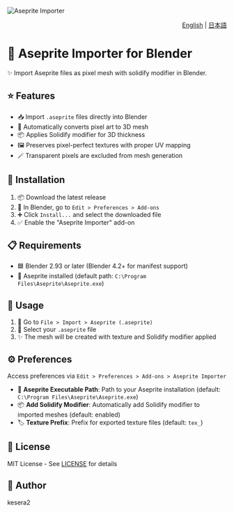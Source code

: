 ![Aseprite Importer](https://aseprite-importer.kesera2.dev/aseprite-importer-logo.gif)

<div align="right">

[English](README.md) | [日本語](README.ja.md)

</div>

# 🎨 Aseprite Importer for Blender

✨ Import Aseprite files as pixel mesh with solidify modifier in Blender.

## ⭐ Features

- 📥 Import `.aseprite` files directly into Blender
- 🎲 Automatically converts pixel art to 3D mesh
- 📦 Applies Solidify modifier for 3D thickness
- 🖼️ Preserves pixel-perfect textures with proper UV mapping
- 🪄 Transparent pixels are excluded from mesh generation

## 💾 Installation

1. 📦 Download the latest release
2. 🔧 In Blender, go to `Edit > Preferences > Add-ons`
3. ➕ Click `Install...` and select the downloaded file
4. ✅ Enable the "Aseprite Importer" add-on

## 📋 Requirements

- 🟦 Blender 2.93 or later (Blender 4.2+ for manifest support)
- 🎨 Aseprite installed (default path: `C:\Program Files\Aseprite\Aseprite.exe`)

## 🚀 Usage

1. 📂 Go to `File > Import > Aseprite (.aseprite)`
2. 🎯 Select your `.aseprite` file
3. ✨ The mesh will be created with texture and Solidify modifier applied

## ⚙️ Preferences

Access preferences via `Edit > Preferences > Add-ons > Aseprite Importer`

- 📁 **Aseprite Executable Path**: Path to your Aseprite installation (default: `C:\Program Files\Aseprite\Aseprite.exe`)
- 📦 **Add Solidify Modifier**: Automatically add Solidify modifier to imported meshes (default: enabled)
- 🏷️ **Texture Prefix**: Prefix for exported texture files (default: `tex_`)

## 📄 License

MIT License - See [LICENSE](LICENSE) for details

## 👤 Author

kesera2
